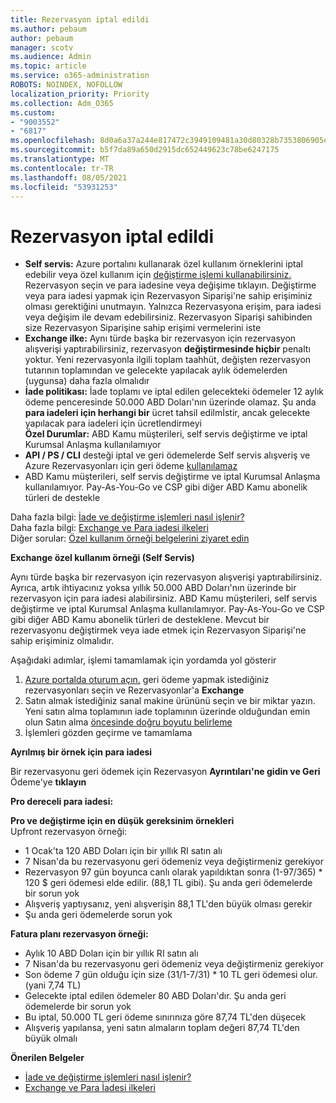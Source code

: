 ```yaml
---
title: Rezervasyon iptal edildi
ms.author: pebaum
author: pebaum
manager: scotv
ms.audience: Admin
ms.topic: article
ms.service: o365-administration
ROBOTS: NOINDEX, NOFOLLOW
localization_priority: Priority
ms.collection: Adm_O365
ms.custom:
- "9003552"
- "6817"
ms.openlocfilehash: 8d0a6a37a244e817472c3949109481a30d80328b7353806905e05c547e196ea0
ms.sourcegitcommit: b5f7da89a650d2915dc652449623c78be6247175
ms.translationtype: MT
ms.contentlocale: tr-TR
ms.lasthandoff: 08/05/2021
ms.locfileid: "53931253"
---
```

# <a name="cancelling-reservation"></a>Rezervasyon iptal edildi

- **Self servis:** Azure portalını kullanarak özel kullanım örneklerini iptal edebilir veya özel kullanım için [değiştirme işlemi kullanabilirsiniz.](https://portal.azure.com/#blade/Microsoft_Azure_Reservations/ReservationsBrowseBlade) Rezervasyon seçin ve para iadesine veya değişime tıklayın. Değiştirme veya para iadesi yapmak için Rezervasyon Siparişi'ne sahip erişiminiz olması gerektiğini unutmayın. Yalnızca Rezervasyona erişim, para iadesi veya değişim ile devam edebilirsiniz. Rezervasyon Siparişi sahibinden size Rezervasyon Siparişine sahip erişimi vermelerini iste
- **Exchange ilke:** Aynı türde başka bir rezervasyon için rezervasyon alışverişi yaptırabilirsiniz, rezervasyon **değiştirmesinde hiçbir** penaltı yoktur. Yeni rezervasyonla ilgili toplam taahhüt, değişten rezervasyon tutarının toplamından ve gelecekte yapılacak aylık ödemelerden (uygunsa) daha fazla olmalıdır
- **İade politikası:** İade toplamı ve iptal edilen gelecekteki ödemeler 12 aylık ödeme penceresinde 50.000 ABD Doları'nın üzerinde olamaz. Şu anda **para iadeleri için herhangi bir** ücret tahsil edilmİstir, ancak gelecekte yapılacak para iadeleri için ücretlendirmeyi  
    **Özel Durumlar:** ABD Kamu müşterileri, self servis değiştirme ve iptal Kurumsal Anlaşma kullanılamıyor
- **API / PS / CLI** desteği iptal ve geri ödemelerde Self servis alışveriş ve Azure Rezervasyonları için geri ödeme [kullanılamaz](https://docs.microsoft.com/azure/cost-management-billing/reservations/exchange-and-refund-azure-reservations?WT.mc_id=Portal-Microsoft_Azure_Support)
- ABD Kamu müşterileri, self servis değiştirme ve iptal Kurumsal Anlaşma kullanılamıyor. Pay-As-You-Go ve CSP gibi diğer ABD Kamu abonelik türleri de destekle

Daha fazla bilgi: [İade ve değiştirme işlemleri nasıl işlenir?](https://docs.microsoft.com/azure/billing/billing-azure-reservations-self-service-exchange-and-refund?WT.mc_id=Portal-Microsoft_Azure_Support#how-return-and-exchange-transactions-are-processed)  
Daha fazla bilgi: [Exchange ve Para iadesi ilkeleri](https://docs.microsoft.com/azure/billing/billing-azure-reservations-self-service-exchange-and-refund?WT.mc_id=Portal-Microsoft_Azure_Support#exchange-policies)  
Diğer sorular: [Özel kullanım örneği belgelerini ziyaret edin](https://docs.microsoft.com/azure/billing/billing-save-compute-costs-reservations?WT.mc_id=Portal-Microsoft_Azure_Support)

**Exchange özel kullanım örneği (Self Servis)**

Aynı türde başka bir rezervasyon için rezervasyon alışverişi yaptırabilirsiniz. Ayrıca, artık ihtiyacınız yoksa yıllık 50.000 ABD Doları'nın üzerinde bir rezervasyon için para iadesi alabilirsiniz. ABD Kamu müşterileri, self servis değiştirme ve iptal Kurumsal Anlaşma kullanılamıyor. Pay-As-You-Go ve CSP gibi diğer ABD Kamu abonelik türleri de desteklene. Mevcut bir rezervasyonu değiştirmek veya iade etmek için Rezervasyon Siparişi'ne sahip erişiminiz olmalıdır.

Aşağıdaki adımlar, işlemi tamamlamak için yordamda yol gösterir

1. [Azure portalda oturum açın.](https://portal.azure.com/#blade/Microsoft_Azure_Reservations/ReservationsBrowseBlade) geri ödeme yapmak istediğiniz rezervasyonları seçin ve Rezervasyonlar'a **Exchange**
2. Satın almak istediğiniz sanal makine ürününü seçin ve bir miktar yazın. Yeni satın alma toplamının iade toplamının üzerinde olduğundan emin olun Satın alma [öncesinde doğru boyutu belirleme](https://docs.microsoft.com/azure/virtual-machines/windows/prepay-reserved-vm-instances?WT.mc_id=Portal-Microsoft_Azure_Support#determine-the-right-vm-size-before-you-buy)
3. İşlemleri gözden geçirme ve tamamlama

**Ayrılmış bir örnek için para iadesi**

Bir rezervasyonu geri ödemek için Rezervasyon **Ayrıntıları'ne gidin ve Geri** Ödeme'ye **tıklayın**

**Pro dereceli para iadesi:**

**Pro ve değiştirme için en düşük gereksinim örnekleri**  
Upfront rezervasyon örneği:

- 1 Ocak'ta 120 ABD Doları için bir yıllık RI satın alı
- 7 Nisan'da bu rezervasyonu geri ödemeniz veya değiştirmeniz gerekiyor
- Rezervasyon 97 gün boyunca canlı olarak yapıldıktan sonra (1-97/365) * 120 $ geri ödemesi elde edilir. (88,1 TL gibi). Şu anda geri ödemelerde bir sorun yok
- Alışveriş yaptıysanız, yeni alışverişin 88,1 TL'den büyük olması gerekir
- Şu anda geri ödemelerde sorun yok

**Fatura planı rezervasyon örneği:**

- Aylık 10 ABD Doları için bir yıllık RI satın alı
- 7 Nisan'da bu rezervasyonu geri ödemeniz veya değiştirmeniz gerekiyor
- Son ödeme 7 gün olduğu için size (31/1-7/31) * 10 TL geri ödemesi olur. (yani 7,74 TL)
- Gelecekte iptal edilen ödemeler 80 ABD Doları'dır. Şu anda geri ödemelerde bir sorun yok
- Bu iptal, 50.000 TL geri ödeme sınırınıza göre 87,74 TL'den düşecek
- Alışveriş yapılansa, yeni satın almaların toplam değeri 87,74 TL'den büyük olmalı

**Önerilen Belgeler**

- [İade ve değiştirme işlemleri nasıl işlenir?](https://docs.microsoft.com/azure/billing/billing-azure-reservations-self-service-exchange-and-refund?WT.mc_id=Portal-Microsoft_Azure_Support#how-return-and-exchange-transactions-are-processed)
- [Exchange ve Para İadesi ilkeleri](https://docs.microsoft.com/azure/billing/billing-azure-reservations-self-service-exchange-and-refund?WT.mc_id=Portal-Microsoft_Azure_Support#exchange-policies)